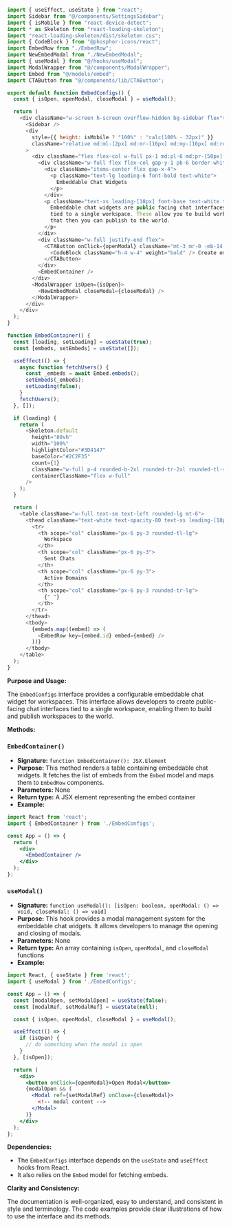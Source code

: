 ```javascript
import { useEffect, useState } from "react";
import Sidebar from "@/components/SettingsSidebar";
import { isMobile } from "react-device-detect";
import * as Skeleton from "react-loading-skeleton";
import "react-loading-skeleton/dist/skeleton.css";
import { CodeBlock } from "@phosphor-icons/react";
import EmbedRow from "./EmbedRow";
import NewEmbedModal from "./NewEmbedModal";
import { useModal } from "@/hooks/useModal";
import ModalWrapper from "@/components/ModalWrapper";
import Embed from "@/models/embed";
import CTAButton from "@/components/lib/CTAButton";

export default function EmbedConfigs() {
  const { isOpen, openModal, closeModal } = useModal();

  return (
    <div className="w-screen h-screen overflow-hidden bg-sidebar flex">
      <Sidebar />
      <div
        style={{ height: isMobile ? "100%" : "calc(100% - 32px)" }}
        className="relative md:ml-[2px] md:mr-[16px] md:my-[16px] md:rounded-[16px] bg-main-gradient w-full h-full overflow-y-scroll"
      >
        <div className="flex flex-col w-full px-1 md:pl-6 md:pr-[50px] md:py-6 py-16">
          <div className="w-full flex flex-col gap-y-1 pb-6 border-white border-b-2 border-opacity-10">
            <div className="items-center flex gap-x-4">
              <p className="text-lg leading-6 font-bold text-white">
                Embeddable Chat Widgets
              </p>
            </div>
            <p className="text-xs leading-[18px] font-base text-white text-opacity-60">
              Embeddable chat widgets are public facing chat interfaces that are
              tied to a single workspace. These allow you to build workspaces
              that then you can publish to the world.
            </p>
          </div>
          <div className="w-full justify-end flex">
            <CTAButton onClick={openModal} className="mt-3 mr-0 -mb-14 z-10">
              <CodeBlock className="h-4 w-4" weight="bold" /> Create embed
            </CTAButton>
          </div>
          <EmbedContainer />
        </div>
        <ModalWrapper isOpen={isOpen}>
          <NewEmbedModal closeModal={closeModal} />
        </ModalWrapper>
      </div>
    </div>
  );
}

function EmbedContainer() {
  const [loading, setLoading] = useState(true);
  const [embeds, setEmbeds] = useState([]);

  useEffect(() => {
    async function fetchUsers() {
      const _embeds = await Embed.embeds();
      setEmbeds(_embeds);
      setLoading(false);
    }
    fetchUsers();
  }, []);

  if (loading) {
    return (
      <Skeleton.default
        height="80vh"
        width="100%"
        highlightColor="#3D4147"
        baseColor="#2C2F35"
        count={1}
        className="w-full p-4 rounded-b-2xl rounded-tr-2xl rounded-tl-sm mt-6"
        containerClassName="flex w-full"
      />
    );
  }

  return (
    <table className="w-full text-sm text-left rounded-lg mt-6">
      <thead className="text-white text-opacity-80 text-xs leading-[18px] font-bold uppercase border-white border-b border-opacity-60">
        <tr>
          <th scope="col" className="px-6 py-3 rounded-tl-lg">
            Workspace
          </th>
          <th scope="col" className="px-6 py-3">
            Sent Chats
          </th>
          <th scope="col" className="px-6 py-3">
            Active Domains
          </th>
          <th scope="col" className="px-6 py-3 rounded-tr-lg">
            {" "}
          </th>
        </tr>
      </thead>
      <tbody>
        {embeds.map((embed) => (
          <EmbedRow key={embed.id} embed={embed} />
        ))}
      </tbody>
    </table>
  );
}

```
**Purpose and Usage:**

The `EmbedConfigs` interface provides a configurable embeddable chat widget for workspaces. This interface allows developers to create public-facing chat interfaces tied to a single workspace, enabling them to build and publish workspaces to the world.

**Methods:**

### `EmbedContainer()`

* **Signature:** `function EmbedContainer(): JSX.Element`
* **Purpose:** This method renders a table containing embeddable chat widgets. It fetches the list of embeds from the `Embed` model and maps them to `EmbedRow` components.
* **Parameters:** None
* **Return type:** A JSX element representing the embed container
* **Example:**
```jsx
import React from 'react';
import { EmbedContainer } from './EmbedConfigs';

const App = () => {
  return (
    <div>
      <EmbedContainer />
    </div>
  );
};
```
### `useModal()`

* **Signature:** `function useModal(): [isOpen: boolean, openModal: () => void, closeModal: () => void]`
* **Purpose:** This hook provides a modal management system for the embeddable chat widgets. It allows developers to manage the opening and closing of modals.
* **Parameters:** None
* **Return type:** An array containing `isOpen`, `openModal`, and `closeModal` functions
* **Example:**
```jsx
import React, { useState } from 'react';
import { useModal } from './EmbedConfigs';

const App = () => {
  const [modalOpen, setModalOpen] = useState(false);
  const [modalRef, setModalRef] = useState(null);

  const { isOpen, openModal, closeModal } = useModal();

  useEffect(() => {
    if (isOpen) {
      // do something when the modal is open
    }
  }, [isOpen]);

  return (
    <div>
      <button onClick={openModal}>Open Modal</button>
      {modalOpen && (
        <Modal ref={setModalRef} onClose={closeModal}>
          <!-- modal content -->
        </Modal>
      )}
    </div>
  );
};
```
**Dependencies:**

* The `EmbedConfigs` interface depends on the `useState` and `useEffect` hooks from React.
* It also relies on the `Embed` model for fetching embeds.

**Clarity and Consistency:**

The documentation is well-organized, easy to understand, and consistent in style and terminology. The code examples provide clear illustrations of how to use the interface and its methods.